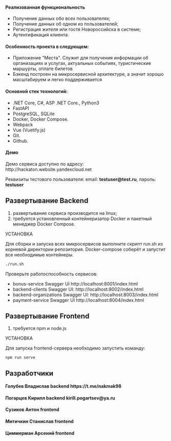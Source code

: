 
<h4>Реализованная функциональность</h4>
<ul>
    <li>Получение данных обо всех пользователях;</li>
    <li>Получение данных об одном из пользователей;</li>
    <li>Регистрация жителя или гостя Новороссийска в системе;</li>
    <li>Аутентификация клиента.</li>
</ul> 
<h4>Особенность проекта в следующем:</h4>
<ul>
 <li>Приложение "Места". Служит для получения информации об организациях и услугах, актуальных событиях, туристические маршурты, оплате билетов</li>
 <li>Бэкенд построен на микросервисной архитектуре, а значит хорошо масштабируем и легко поддерживается</li>
 </ul>
<h4>Основной стек технологий:</h4>
<ul>
    <li>.NET Core, C#, ASP .NET Core., Python3</li>
	<li>FastAPI</li>
	<li>PostgreSQL, SQLite</li>
	<li>Docker, Docker Compose.</li>
	<li>Webpack</li>
	<li>Vue (Vuetify.js)</li>
	<li>Git.</li>
	<li>Github.</li>
  
 </ul>
<h4>Демо</h4>
<p>Демо сервиса доступно по адресу: http://hackaton.website.yandexcloud.net </p>
<p>Реквизиты тестового пользователя: email: <b>testuser@test.ru</b>, пароль: <b>testuser</b></p>




Развертывание Backend
------------
1) развертывание сервиса производится на linux;
2) требуется установленный контейнеризатор Docker и пакетный менеджер Docker Compose.


УСТАНОВКА

Для сборки и запуска всех микросервисов выполните скрипт run.sh из корневой директории репозитория. Docker-compose соберёт и запустит все необходимые контейнеры.

```bash
./run.sh
```

Проверьте работоспособность сервисов:

- bonus-service Swagger UI http://localhost:8001/index.html
- backend-clients Swagger UI: http://localhost:8002/index.html
- backend-organizations Swagger UI: http://localhost:8003/index.html
- payment-service Swagger UI http://localhost:8004/index.html

Развертывание Frontend
------------
1) требуется npm и node.js


УСТАНОВКА

Для запуска frontend-сервера необходимо запустить команду:

`npm run serve`

Разработчики
------------

<h4>Голубев Владислав backend https://t.me/nakmak98 </h4>
<h4>Погарцев Кирилл backend kirill.pogartsev@ya.ru </h4>
<h4>Сузиков Антон frontend </h4>
<h4>Митичкин Станислав frontend </h4>
<h4>Циммерман Арсений frontend </h4>
